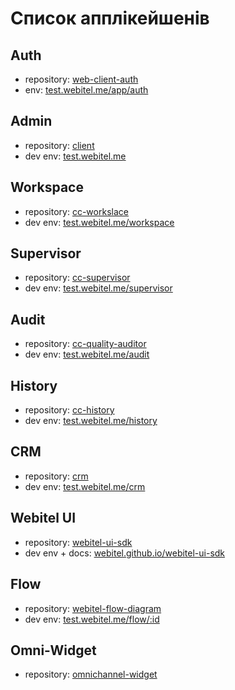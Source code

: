 # Список апплікейшенів

## Auth

- repository: [web-client-auth](https://github.com/webitel/web-client-auth)
- env: [test.webitel.me/app/auth](https://test.webitel.me/app/auth)

## Admin

- repository: [client](https://github.com/webitel/client)
- dev env: [test.webitel.me](https://test.webitel.me/)

## Workspace

- repository: [cc-workslace](https://github.com/webitel/cc-workspaces)
- dev env: [test.webitel.me/workspace](https://test.webitel.me/workspace)

## Supervisor

- repository: [cc-supervisor](https://github.com/webitel/cc-supervisor)
- dev env: [test.webitel.me/supervisor](https://test.webitel.me/supervisor)

## Audit

- repository: [cc-quality-auditor](https://github.com/webitel/cc-quality-auditor)
- dev env: [test.webitel.me/audit](https://test.webitel.me/audit)

## History

- repository: [cc-history](https://github.com/webitel/cc-history)
- dev env: [test.webitel.me/history](https://test.webitel.me/history)

## CRM

- repository: [crm](https://github.com/webitel/crm)
- dev env: [test.webitel.me/crm](https://test.webitel.me/crm)

## Webitel UI

- repository: [webitel-ui-sdk](https://github.com/webitel/webitel-ui-sdk)
- dev env + docs: [webitel.github.io/webitel-ui-sdk](https://webitel.github.io/webitel-ui-sdk)

## Flow

- repository: [webitel-flow-diagram](https://github.com/webitel/webitel-flow-diagram)
- dev env: [test.webitel.me/flow/:id](https://test.webitel.me/flow/767)

## Omni-Widget

- repository: [omnichannel-widget](https://github.com/webitel/omnichannel-widget)
